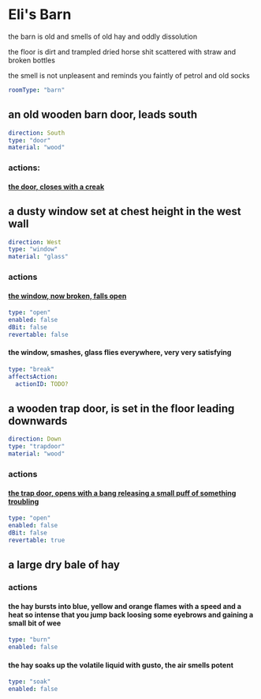 # Eli's Barn

the barn is old and smells of old hay and oddly dissolution

the floor is dirt and trampled dried horse shit scattered with straw and broken bottles

the smell is not unpleasent and reminds you faintly of petrol and old socks

```yaml
roomType: "barn"
```

## an old wooden barn door, leads south

```yaml
direction: South
type: "door"
material: "wood"
```

### actions:

#### [the door, closes with a creak](bensons-plain.md)

## a dusty window set at chest height in the west wall

```yaml
direction: West
type: "window"
material: "glass"
```

### actions
<!-- this implies that the window is closed and not broken -->
<!-- i.e. when it gets opened by chaining to break -->
<!-- the following description will be generated -->
#### [the window, now broken, falls open](elis-forge.md)

```yaml
type: "open"
enabled: false
dBit: false
revertable: false
```

<!-- the break action when triggered generates the following description -->
<!-- needs to manually linked to the open action in the config -->
#### the window, smashes, glass flies everywhere, very very satisfying

```yaml
type: "break"
affectsAction:
  actionID: TODO?
```

## a wooden trap door, is set in the floor leading downwards

```yaml
direction: Down
type: "trapdoor"
material: "wood"
```

### actions

#### [the trap door, opens with a bang releasing a small puff of something troubling](elis-basement.md)

```yaml
type: "open"
enabled: false
dBit: false
revertable: true
```

## a large dry bale of hay

### actions

#### the hay bursts into blue, yellow and orange flames with a speed and a heat so intense that you jump back loosing some eyebrows and gaining a small bit of wee

```yaml
type: "burn"
enabled: false
```

#### the hay soaks up the volatile liquid with gusto, the air smells potent

```yaml
type: "soak"
enabled: false
```
